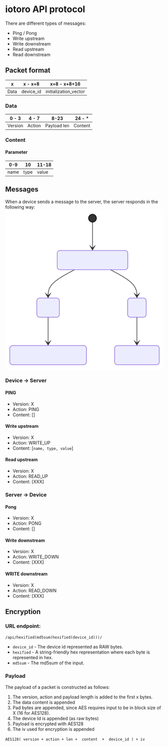 # iotoro API protocol

There are different types of messages:
- Ping / Pong
- Write upstream
- Write downstream
- Read upstream
- Read downstream


## Packet format
|  x   |   x - x+8   |      x+8 - x+8+16     |
|------|-------------|-----------------------|
| Data | device_id   | initialization_vector |

### Data
|  0 - 3  | 4 - 7  |    8-23     |  24 - *   |
|---------|--------|-------------|-----------|
| Version | Action | Payload len |  Content  |

### Content
#### Parameter
|  0-9  |  10  |  11-18  |
|-------|------|---------|
|  name | type |  value  |

## Messages
When a device sends a message to the server, the server responds in the
following way:
![flowchart](docs/images/msg_flowchart.svg)

### Device -> Server

#### PING
- Version: X
- Action: PING
- Content: []

#### Write upstream
- Version: X
- Action: WRITE_UP
- Content: [`name, type, value`]

#### Read upstream
- Version: X
- Action: READ_UP
- Content: [XXX]

### Server -> Device

#### Pong
- Version: X
- Action: PONG
- Content: []

#### Write downstream
- Version: X
- Action: WRITE_DOWN
- Content: [XXX]

#### WRITE downstream
- Version: X
- Action: READ_DOWN
- Content: [XXX]


## Encryption

### URL endpoint:
`/api/hexified(md5sum(hexified(device_id)))/`

- `device_id` - The device id represented as RAW bytes.
- `hexified` - A string-friendly hex representation where each byte is represented in hex.
- `md5sum` - The md5sum of the input.


### Payload
The payload of a packet is constructed as follows:

1. The version, action and payload length is added to the first x bytes.
2. The data content is appended
3. Pad bytes are appended, since AES requires input to be in block size of X (16 for AES128).
4. The device Id is appended (as raw bytes)
5. Payload is encrypted with AES128
6. The iv used for encryption is appended

`AES128( version + action + len +  content  +  device_id ) + iv`
